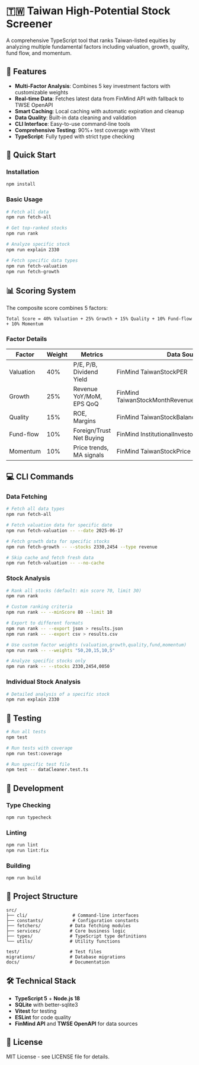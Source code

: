 # 🇹🇼 Taiwan High-Potential Stock Screener

A comprehensive TypeScript tool that ranks Taiwan-listed equities by analyzing multiple fundamental factors including valuation, growth, quality, fund flow, and momentum.

## 🎯 Features

- **Multi-Factor Analysis**: Combines 5 key investment factors with customizable weights
- **Real-time Data**: Fetches latest data from FinMind API with fallback to TWSE OpenAPI
- **Smart Caching**: Local caching with automatic expiration and cleanup
- **Data Quality**: Built-in data cleaning and validation
- **CLI Interface**: Easy-to-use command-line tools
- **Comprehensive Testing**: 90%+ test coverage with Vitest
- **TypeScript**: Fully typed with strict type checking

## 🚀 Quick Start

### Installation

```bash
npm install
```

### Basic Usage

```bash
# Fetch all data
npm run fetch-all

# Get top-ranked stocks
npm run rank

# Analyze specific stock
npm run explain 2330

# Fetch specific data types
npm run fetch-valuation
npm run fetch-growth
```

## 📊 Scoring System

The composite score combines 5 factors:

```
Total Score = 40% Valuation + 25% Growth + 15% Quality + 10% Fund-flow + 10% Momentum
```

### Factor Details

| Factor    | Weight | Metrics                    | Data Source                |
|-----------|--------|----------------------------|----------------------------|
| Valuation | 40%    | P/E, P/B, Dividend Yield  | FinMind TaiwanStockPER |
| Growth    | 25%    | Revenue YoY/MoM, EPS QoQ  | FinMind TaiwanStockMonthRevenue/FinancialStatements |
| Quality   | 15%    | ROE, Margins              | FinMind TaiwanStockBalanceSheet |
| Fund-flow | 10%    | Foreign/Trust Net Buying  | FinMind InstitutionalInvestorsBuySell |
| Momentum  | 10%    | Price trends, MA signals  | FinMind TaiwanStockPrice |

## 💻 CLI Commands

### Data Fetching

```bash
# Fetch all data types
npm run fetch-all

# Fetch valuation data for specific date
npm run fetch-valuation -- --date 2025-06-17

# Fetch growth data for specific stocks
npm run fetch-growth -- --stocks 2330,2454 --type revenue

# Skip cache and fetch fresh data
npm run fetch-valuation -- --no-cache
```

### Stock Analysis

```bash
# Rank all stocks (default: min score 70, limit 30)
npm run rank

# Custom ranking criteria
npm run rank -- --minScore 80 --limit 10

# Export to different formats
npm run rank -- --export json > results.json
npm run rank -- --export csv > results.csv

# Use custom factor weights (valuation,growth,quality,fund,momentum)
npm run rank -- --weights "50,20,15,10,5"

# Analyze specific stocks only
npm run rank -- --stocks 2330,2454,0050
```

### Individual Stock Analysis

```bash
# Detailed analysis of a specific stock
npm run explain 2330
```

## 🧪 Testing

```bash
# Run all tests
npm test

# Run tests with coverage
npm run test:coverage

# Run specific test file
npm test -- dataCleaner.test.ts
```

## 🔧 Development

### Type Checking

```bash
npm run typecheck
```

### Linting

```bash
npm run lint
npm run lint:fix
```

### Building

```bash
npm run build
```

## 📁 Project Structure

```
src/
├── cli/                 # Command-line interfaces
├── constants/           # Configuration constants
├── fetchers/           # Data fetching modules
├── services/           # Core business logic
├── types/              # TypeScript type definitions
└── utils/              # Utility functions

test/                   # Test files
migrations/             # Database migrations
docs/                   # Documentation
```

## 🛠️ Technical Stack

- **TypeScript 5** + **Node.js 18**
- **SQLite** with better-sqlite3
- **Vitest** for testing
- **ESLint** for code quality
- **FinMind API** and **TWSE OpenAPI** for data sources

## 📜 License

MIT License - see LICENSE file for details.
